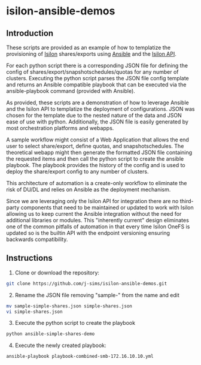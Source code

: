 # isilon-ansible-demos

## Introduction
These scripts are provided as an example of how to templatize the provisioning of [Isilon](https://www.dellemc.com/en-us/storage/isilon/) shares/exports using [Ansible](https://www.ansible.com/) and the [Isilon API](https://blog.dellemc.com/en-us/introducing-the-isilon-api-info-hub/).

For each python script there is a corresponding JSON file for defining the config of shares/export/snapshotschedules/quotas for any number of clusters. Executing the python script parses the JSON file config template and returns an Ansible compatible playbook that can be executed via the ansible-playbook command (provided with Ansible).

As provided, these scripts are a demonstration of how to leverage Ansible and the Isilon API to templatize the deployment of configurations. JSON was chosen for the template due to the nested nature of the data and JSON ease of use with python. Additionally, the JSON file is easily generated by most orchestration platforms and webapps.

A sample workflow might consist of a Web Application that allows the end user to select share/export, define quotas, and snapshotschedules. The theoretical webapp might then generate the formatted JSON file containing the requested items and then call the python script to create the ansible playbook. The playbook provides the history of the config and is used to deploy the share/export config to any number of clusters.

This architecture of automation is a create-only workflow to eliminate the risk of DU/DL and relies on Ansible as the deployment mechanism.

Since we are leveraging only the Isilon API for integration there are no third-party components that need to be maintained or updated to work with Isilon allowing us to keep current the Ansible integration without the need for additional libraries or modules. This "inherently current" design eliminates one of the common pitfalls of automation in that every time Isilon OneFS is updated so is the builtin API with the endpoint versioning ensuring backwards compatibility.

## Instructions
1. Clone or download the repository:
``` bash
git clone https://github.com/j-sims/isilon-ansible-demos.git
```

2. Rename the JSON file removing "sample-" from the name and edit
```bash
mv sample-simple-shares.json simple-shares.json
vi simple-shares.json
```

3. Execute the python script to create the playbook
```bash
python ansible-simple-shares-demo
```

4. Execute the newly created playbook:
```bash
ansible-playbook playbook-combined-smb-172.16.10.10.yml
```
